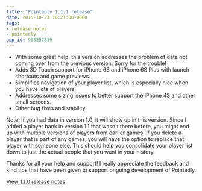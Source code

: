```yaml
---
title: "Pointedly 1.1.1 release"
date: 2015-10-23 16:21:00-0600
tags:
- release notes
- pointedly
app_id: 933257819
---
```


- With some great help, this version addresses the problem of data not coming over from the previous version. Sorry for the trouble!
- Adds 3D Touch support for iPhone 6S and iPhone 6S Plus with launch shortcuts and game previews.
- Simplifies navigation of your player list, which is especially nice when you have lots of players.
- Addresses some sizing issues to better support the iPhone 4S and other small screens.
- Other bug fixes and stability.

Note: If you had data in version 1.0, it will show up in this version. Since I added a player bank in version 1.1 that wasn't there before, you might end up with multiple versions of players from earlier games. If you delete a player that is part of any games, you will have the option to replace that player with someone else. This should help you consolidate your player list down to just the actual people that you want in your history.

Thanks for all your help and support! I really appreciate the feedback and kind tips that have been given to support ongoing development of Pointedly.

[View 1.1.0 release notes](/2015/09/18/pointedly-1.1.0)
